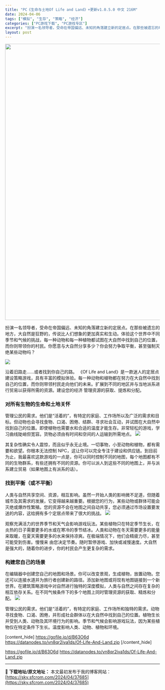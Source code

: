 ```yaml
---
title: "PC《生命与土地Of Life and Land》+更新v1.0.5.0 中文 216M"
date: 2024-04-06
tags: ["模拟", "生存", "策略", "经济"]
categories: ["PC游戏下载", "PC游戏专区"]
excerpt: "扮演一名领导者，受命在帝国偏远、未知的角落建立新的定居点。在那些被遗忘的地方，大自然是狂野的，传说比人们想象的更加真实和生动。体验这个世界中不同季节和气候的挑战，每一种动物和每一种植物都试图在大自然中找到自己的位置，而你则带领你的村民。你愿意与大自然分享多少？你会努力争取平衡，甚至强制灭绝某些动物吗&hellip;"
layout: post
---
```


<img class="size-full wp-image-37686 aligncenter" src="https://sky.sfcrom.com/wp-content/uploads/2024/04/2024040602381388.webp" alt="" width="600" height="900" />

扮演一名领导者，受命在帝国偏远、未知的角落建立新的定居点。在那些被遗忘的地方，大自然是狂野的，传说比人们想象的更加真实和生动。体验这个世界中不同季节和气候的挑战，每一种动物和每一种植物都试图在大自然中找到自己的位置，而你则带领你的村民。你愿意与大自然分享多少？你会努力争取平衡，甚至强制灭绝某些动物吗？

<img src="https://sky.sfcrom.com/wp-content/uploads/2024/04/20240406104057-841e0.jpeg" />

<span>沿着旧路走……或者找到你自己的路。 《Of Life and Land》是一款迷人的定居点建设策略游戏，具有丰富的模拟体验。每一种动物和植物都在努力在大自然中找到自己的位置，而你则带领村民走向他们的未来。扩展到不同的地区并与当地派系进行贸易以获得所需的资源。建设您的经济 管理资源的获取、提炼和分配。</span>
<h3><span>对所有生物的生命和土地关怀</span></h3>
<span>管理公民的需求。他们是“活着的”，有特定的家庭、工作场所以及广泛的需求和目标。但动物也会寻找食物、口渴、困倦、结群、寻求社会互动，并试图在大自然中找到自己的位置。即使植物也需要水和合适的温度才能生存。非常轻松的游戏，学习曲线陡峭但宽容。货物必须由有时间和空间的人运输到所需地点。</span>

<img src="https://sky.sfcrom.com/wp-content/uploads/2024/04/20240406104101-eab11.jpeg" />

<span>其复杂性确实令人震惊，而且似乎永无止境。一切事物，小至动物和植物，都有需要和欲望。你根本无法控制 NPC，这让你可以完全专注于建设和供应链。到目前为止，我最喜欢这款游戏的一点是，你可以同时控制不同的地图，每个地图都有不同的生物群系，有些还拥有不同的资源。你可以派人到这些不同的地图上，并与派系建立贸易（如果地图上有派系的话）。</span>
<h3><span>找到平衡（或不平衡）</span></h3>
<span>人类与自然共享空间、资源，相互影响。虽然一开始人类的影响微不足道，但随着城市及其需求的发展，它变得越来越重要。根据您的行为，某些动物或群体可能会灭绝或爆炸性繁殖。您的资源不会在地图之间自动共享，您必须通过市场设置要发送的内容，这给拥有多个定居点带来了很大的挑战。</span>

<img src="https://sky.sfcrom.com/wp-content/uploads/2024/04/20240406104104-7daf7.jpeg" />

<span>观察充满活力的世界季节和天气会影响游戏玩法。某些植物只在特定季节生长，在炎热的日子需要更多的水或在寒冷的季节结冰。人类和动物在冬天需要更多的能量来取暖，在夏天需要更多的水来保持凉爽。在极端情况下，他们会精疲力尽，甚至可能受到伤害。慢慢来 由您决定节奏。随时暂停游戏、加快或减慢速度。大自然是强大的，随着你的进步，你的村民会产生更复杂的需求。</span>
<h3><span>构建您自己的场景</span></h3>
<span>在编辑器中创建您自己的地图和场景。你可以改变景观，生成植物，放置动物。您还可以连接水道并为旅行者创建新的路径。添加新地图或将现有地图链接到一个新世界。在建筑策略游戏中对自然进行独特的深度模拟，人类与自然之间存在复杂的相互依存关系。在不同气候条件下的多个地图上同时管理资源的获取、精炼和分配。</span>

<img src="https://sky.sfcrom.com/wp-content/uploads/2024/04/20240406104107-e5f1e.jpeg" />

管理公民的需求。他们是“活着的”，有特定的家庭、工作场所和独特的需求。动物寻找食物、口渴、困倦，并形成社会群体以在大自然中找到自己的位置。植物生长并受到人类、动物及其环境行为的影响。季节和气候会影响游戏玩法，因为某些植物仅在特定条件下生长。温度影响人类、动物、植物和环境。

[content_hide]
https://gofile.io/d/B63O6d
https://datanodes.to/vn8qr2iva1ds/Of-Life-And-Land.zip
[/content_hide]

<!--wechatfans start-->
https://gofile.io/d/B63O6d
https://datanodes.to/vn8qr2iva1ds/Of-Life-And-Land.zip
<!--wechatfans end-->

---
📖 **下载地址/原文地址：** 本文最初发布于我的博客网站：[https://sky.sfcrom.com/2024/04/37685](https://sky.sfcrom.com/2024/04/37685)
